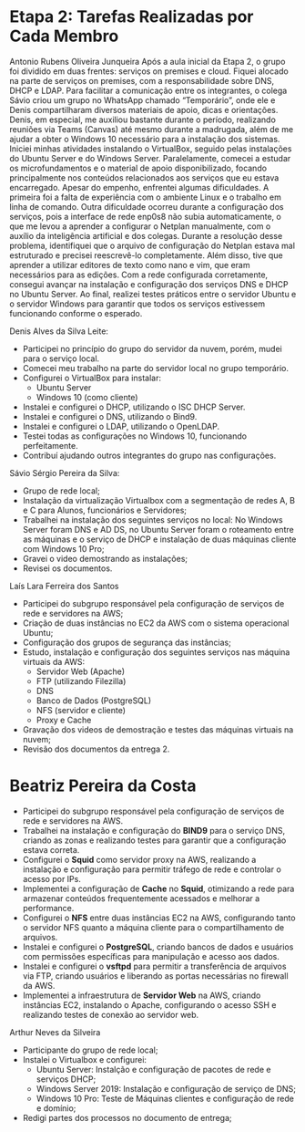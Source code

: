 # Etapa 2: Tarefas Realizadas por Cada Membro
Antonio Rubens Oliveira Junqueira
Após a aula inicial da Etapa 2, o grupo foi dividido em duas frentes: serviços on premises e cloud. Fiquei alocado na parte de serviços on premises, com a responsabilidade sobre DNS, DHCP e LDAP. Para facilitar a comunicação entre os integrantes, o colega Sávio criou um grupo no WhatsApp chamado “Temporário”, onde ele e Denis compartilharam diversos materiais de apoio, dicas e orientações. Denis, em especial, me auxiliou bastante durante o período, realizando reuniões via Teams (Canvas) até mesmo durante a madrugada, além de me ajudar a obter o Windows 10 necessário para a instalação dos sistemas.
Iniciei minhas atividades instalando o VirtualBox, seguido pelas instalações do Ubuntu Server e do Windows Server. Paralelamente, comecei a estudar os microfundamentos e o material de apoio disponibilizado, focando principalmente nos conteúdos relacionados aos serviços que eu estava encarregado. Apesar do empenho, enfrentei algumas dificuldades. A primeira foi a falta de experiência com o ambiente Linux e o trabalho em linha de comando. Outra dificuldade ocorreu durante a configuração dos serviços, pois a interface de rede enp0s8 não subia automaticamente, o que me levou a aprender a configurar o Netplan manualmente, com o auxílio da inteligência artificial e dos colegas.
Durante a resolução desse problema, identifiquei que o arquivo de configuração do Netplan estava mal estruturado e precisei reescrevê-lo completamente. Além disso, tive que aprender a utilizar editores de texto como nano e vim, que eram necessários para as edições. Com a rede configurada corretamente, consegui avançar na instalação e configuração dos serviços DNS e DHCP no Ubuntu Server. Ao final, realizei testes práticos entre o servidor Ubuntu e o servidor Windows para garantir que todos os serviços estivessem funcionando conforme o esperado.
 
Denis Alves da Silva Leite:

- Participei no princípio do grupo do servidor da nuvem, porém, mudei para o serviço local.
- Comecei meu trabalho na parte do servidor local no grupo temporário.
- Configurei o VirtualBox para instalar:
  - Ubuntu Server
  - Windows 10 (como cliente)
- Instalei e configurei o DHCP, utilizando o ISC DHCP Server.
- Instalei e configurei o DNS, utilizando o Bind9.
- Instalei e configurei o LDAP, utilizando o OpenLDAP.
- Testei todas as configurações no Windows 10, funcionando perfeitamente.
- Contribuí ajudando outros integrantes do grupo nas configurações.

Sávio Sérgio Pereira da Silva:

- Grupo de rede local;
- Instalação da virtualização Virtualbox com a segmentação de redes A, B e C para Alunos, funcionários e Servidores;
- Trabalhei na instalação dos seguintes serviços no local: No Windows Server foram DNS e AD DS, no Ubuntu Server foram o roteamento entre as máquinas e o serviço de DHCP e instalação de duas máquinas cliente com Windows 10 Pro;
- Gravei o video demostrando as instalações;
- Revisei os documentos.

Laís Lara Ferreira dos Santos

- Participei do subgrupo responsável pela configuração de serviços de rede e servidores na AWS;
- Criação de duas instâncias no EC2 da AWS com o sistema operacional Ubuntu;
- Configuração dos grupos de segurança das instâncias;
- Estudo, instalação e configuração dos seguintes serviços nas máquina virtuais da AWS:
   - Servidor Web (Apache)
   - FTP (utilizando Filezilla)
   - DNS
   - Banco de Dados (PostgreSQL)
   - NFS (servidor e cliente)
   - Proxy e Cache
- Gravação dos videos de demostração e testes das máquinas virtuais na nuvem;
- Revisão dos documentos da entrega 2.

# Beatriz Pereira da Costa

- Participei do subgrupo responsável pela configuração de serviços de rede e servidores na AWS.
- Trabalhei na instalação e configuração do **BIND9** para o serviço DNS, criando as zonas e realizando testes para garantir que a configuração estava correta.
- Configurei o **Squid** como servidor proxy na AWS, realizando a instalação e configuração para permitir tráfego de rede e controlar o acesso por IPs.
- Implementei a configuração de **Cache** no **Squid**, otimizando a rede para armazenar conteúdos frequentemente acessados e melhorar a performance.
- Configurei o **NFS** entre duas instâncias EC2 na AWS, configurando tanto o servidor NFS quanto a máquina cliente para o compartilhamento de arquivos.
- Instalei e configurei o **PostgreSQL**, criando bancos de dados e usuários com permissões específicas para manipulação e acesso aos dados.
- Instalei e configurei o **vsftpd** para permitir a transferência de arquivos via FTP, criando usuários e liberando as portas necessárias no firewall da AWS.
- Implementei a infraestrutura de **Servidor Web** na AWS, criando instâncias EC2, instalando o Apache, configurando o acesso SSH e realizando testes de conexão ao servidor web.

Arthur Neves da Silveira

- Participante do grupo de rede local;
- Instalei o Virtualbox e configurei: 
  - Ubuntu Server: Instalção e configuração de pacotes de rede e serviços DHCP;
  - Windows Server 2019: Instalação e configuração de serviço de DNS;
  - Windows 10 Pro: Teste de Máquinas clientes e configuração de rede e domínio;
- Redigi partes dos processos no documento de entrega;

